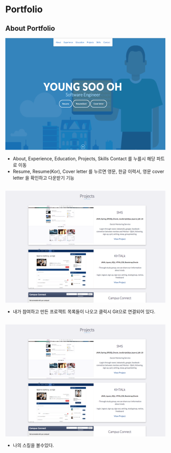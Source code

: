 # Portfolio

## About Portfolio

<img src="images/young1.png" style="width: 500px; height: 350px" />

- About, Experience, Education, Projects, Skills Contact 를 누를시 해당 파트로 이동
- Resume, Resume(Kor), Cover letter 를 누르면 영문, 한글 이력서, 영문 cover letter 을 확인하고 다운받기 기능

<br />

<img src="images/young2.png" style="width: 500px; height: 350px" />

- 내가 참여하고 만든 프로잭트 목록들이 나오고 클릭시 Git으로 연결되어 있다.

<br />

<img src="images/young2.png" style="width: 500px; height: 350px" />

- 나의 스킬을 볼수있다. 

<br />




